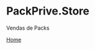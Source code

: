# PackPrive.Store
Vendas de Packs

<a href="https://packpriv.github.io/PackPrive.Store/site-packpriv/index.html" target="_blank" rel="Site PackPriv">Home</a>